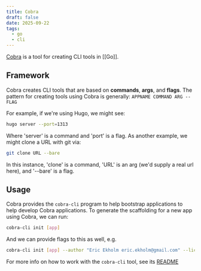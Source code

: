 ```yaml
---
title: Cobra
draft: false
date: 2025-09-22
tags:
  - go
  - cli
---
```

[Cobra](https://github.com/spf13/cobra) is a tool for creating CLI tools in [[Go]].

## Framework

Cobra creates CLI tools that are based on **commands**, **args**, and **flags**. The pattern for creating tools using Cobra is generally:
`APPNAME COMMAND ARG --FLAG`

For example, if we're using Hugo, we might see:
```bash
hugo server --port=1313
```

Where 'server' is a command and 'port' is a flag. As another example, we might clone a URL with git via:
```bash
git clone URL --bare
```

In this instance, 'clone' is a command, 'URL' is an arg (we'd supply a real url here), and '--bare' is a flag.

## Usage

Cobra provides the `cobra-cli` program to help bootstrap applications to help develop Cobra applications. To generate the scaffolding for a new app using Cobra, we can run:

```bash
cobra-cli init [app]
```

And we can provide flags to this as well, e.g.

```bash
cobra-cli init [app] --author "Eric Ekholm eric.ekholm@gmail.com" --license mit
```

For more info on how to work with the `cobra-cli` tool, see its [README](https://github.com/spf13/cobra-cli/blob/main/README.md)